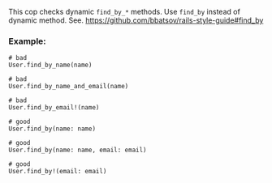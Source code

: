 This cop checks dynamic `find_by_*` methods.
Use `find_by` instead of dynamic method.
See. https://github.com/bbatsov/rails-style-guide#find_by

### Example:
    # bad
    User.find_by_name(name)

    # bad
    User.find_by_name_and_email(name)

    # bad
    User.find_by_email!(name)

    # good
    User.find_by(name: name)

    # good
    User.find_by(name: name, email: email)

    # good
    User.find_by!(email: email)